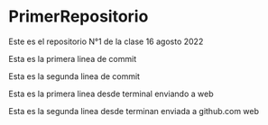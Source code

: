 # PrimerRepositorio
Este es el repositorio N°1 de la clase 16 agosto 2022

Esta es la primera linea de commit 

Esta es la segunda linea de commit 

Esta es la primera linea desde terminal enviando a web

Esta es la segunda linea desde terminan enviada a github.com web
